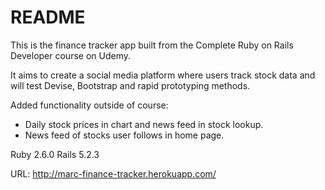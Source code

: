 # README

This is the finance tracker app built from the Complete Ruby on Rails Developer
course on Udemy.

It aims to create a social media platform where users track stock data and
will test Devise, Bootstrap and rapid prototyping methods.

Added functionality outside of course:
- Daily stock prices in chart and news feed in stock lookup.
- News feed of stocks user follows in home page.

Ruby 2.6.0
Rails 5.2.3

URL: http://marc-finance-tracker.herokuapp.com/
